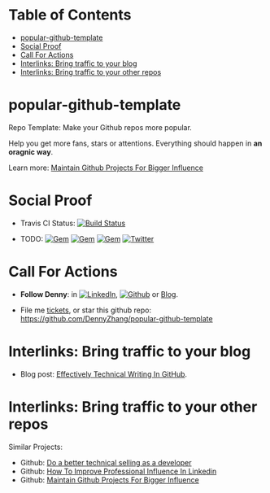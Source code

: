 Table of Contents
=================

   * [popular-github-template](#popular-github-template)
   * [Social Proof](#social-proof)
   * [Call For Actions](#call-for-actions)
   * [Interlinks: Bring traffic to your blog](#interlinks-bring-traffic-to-your-blog)
   * [Interlinks: Bring traffic to your other repos](#interlinks-bring-traffic-to-your-other-repos)

# popular-github-template
Repo Template: Make your Github repos more popular.

Help you get more fans, stars or attentions. Everything should happen in **an oragnic way**.

Learn more: [Maintain Github Projects For Bigger Influence](https://github.com/DennyZhang/maintain-github-repos)

# Social Proof
- Travis CI Status: [![Build Status](https://travis-ci.org/DennyZhang/remote-commands-servers.svg?branch=master)](https://travis-ci.org/DennyZhang/remote-commands-servers)

- TODO:
[![Gem](https://img.shields.io/gem/v/vagrant-digitalocean.svg)](https://rubygems.org/gems/vagrant-digitalocean)
[![Gem](https://img.shields.io/gem/dt/vagrant-digitalocean.svg)](https://rubygems.org/gems/vagrant-digitalocean)
[![Gem](https://img.shields.io/gem/dtv/vagrant-digitalocean.svg)](https://rubygems.org/gems/vagrant-digitalocean)
[![Twitter](https://img.shields.io/twitter/url/https/github.com/devopsgroup-io/vagrant-digitalocean.svg?style=social)](https://twitter.com/intent/tweet?text=Check%20out%20this%20awesome%20Vagrant%20plugin%21&url=https%3A%2F%2Fgithub.com%2Fdevopsgroup-io%2Fvagrant-digitalocean&hashtags=vagrant%2Cdigitalocean&original_referer=)

# Call For Actions
- **Follow Denny**: in [![LinkedIn](https://www.dennyzhang.com/wp-content/uploads/sns/denny_linkedin.png)](https://www.linkedin.com/in/dennyzhang001), [![Github](https://www.dennyzhang.com/wp-content/uploads/sns/denny_github.png)](https://github.com/DennyZhang) or [Blog](https://www.dennyzhang.com).

- File me [tickets](https://github.com/DennyZhang/popular-github-template/issues), or star this github repo: https://github.com/DennyZhang/popular-github-template

# Interlinks: Bring traffic to your blog
- Blog post: [Effectively Technical Writing In GitHub](https://www.dennyzhang.com/github_wiki).

# Interlinks: Bring traffic to your other repos

Similar Projects: 
- Github: [Do a better technical selling as a developer](https://github.com/DennyZhang/developer-technical-selling)
- Github: [How To Improve Professional Influence In Linkedin](https://github.com/DennyZhang/linkedin-grow-influence)
- Github: [Maintain Github Projects For Bigger Influence](https://github.com/DennyZhang/maintain-github-repos)
